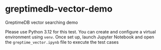 # greptimedb-vector-demo
GreptimeDB vector searching demo

Please use Python 3.12 for this test. You can create and configure a virtual environment using `venv`. Once set up, launch Jupyter Notebook and open the `greptime_vector.ipynb` file to execute the test cases
